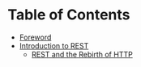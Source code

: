 # Table of Contents

* [Foreword](README.md)
* [Introduction to REST](part1/chapter1/introduction_to_rest.md)
   * [REST and the Rebirth of HTTP](part1/chapter1/rest_and_the_rebirth_of_http.md)


